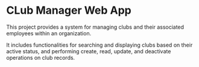 # CLub Manager Web App

This project provides a system for managing clubs and their associated employees within an organization. 

It includes functionalities for searching and displaying clubs based on their active status, and performing create, read, update, and deactivate operations on club records.
